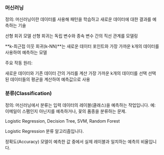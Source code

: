 ### 머신러닝
정의: 머신러닝이란 데이터를 사용해 패턴을 학습하고 새로운 데이터에 대한 결과를 예측하는 기술

선형 회귀 모델
선형 회귀는 독립 변수와 종속 변수 간의 직선 관계를 모델링

**k-최근접 이웃 회귀(k-NN)**는 새로운 데이터 포인트와 가장 가까운 k개의 데이터를 사용하여 예측하는 모델

주요 작동 원리:

새로운 데이터와 기존 데이터 간의 거리를 계산
가장 가까운 k개의 데이터를 선택
선택된 데이터들의 평균을 계산하여 예측값으로 사용


### 분류(Classification)
정의: 머신러닝에서 분류는 입력 데이터의 레이블(클래스)을 예측하는 작업입니다.
예: 이메일이 스팸인지 아닌지를 예측하거나, 꽃의 품종을 분류하는 문제.

Logistic Regression, Decision Tree, SVM, Random Forest 

Logistic Regression
분류 알고리즘입니다.

정확도(Accuracy)
모델이 예측한 값 중에서 실제 레이블과 일치하는 예측의 비율입니다.


